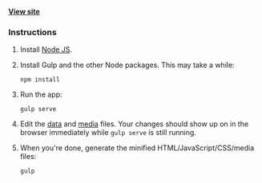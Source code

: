 **[View site](http://www.madki.xyz/potfolio/)**

### Instructions

1. Install [Node JS](https://nodejs.org/).

2. Install Gulp and the other Node packages. This may take a while:

    ```
    npm install
    ```

3. Run the app:

    ```
    gulp serve
    ```

4. Edit the [data](https://github.com/madki/portfolio/tree/master/app/data) and
   [media](https://github.com/madki/portfolio/tree/master/app/media) files. Your
   changes should show up on in the browser immediately while `gulp serve` is still
   running.

5. When you're done, generate the minified HTML/JavaScript/CSS/media files:

    ```
    gulp
    ```
